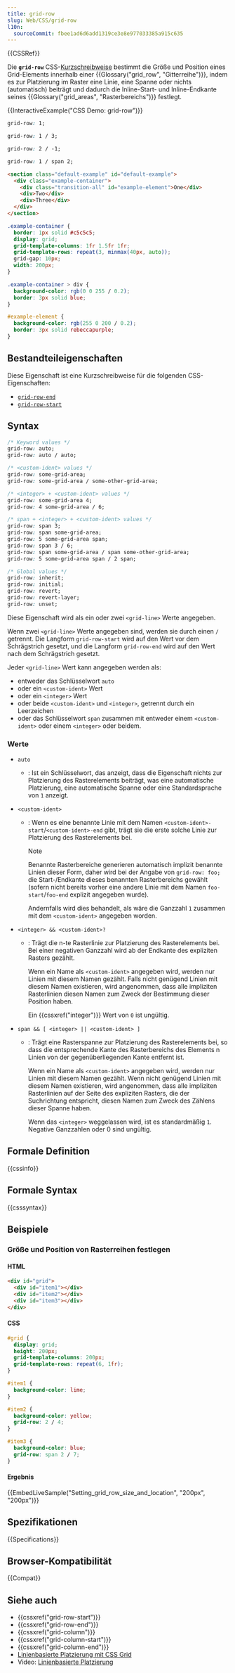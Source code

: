 ```yaml
---
title: grid-row
slug: Web/CSS/grid-row
l10n:
  sourceCommit: fbee1ad6d6add1319ce3e8e977033385a915c635
---
```


{{CSSRef}}

Die **`grid-row`** CSS-[Kurzschreibweise](/de/docs/Web/CSS/CSS_cascade/Shorthand_properties) bestimmt die Größe und Position eines Grid-Elements innerhalb einer {{Glossary("grid_row", "Gitterreihe")}}, indem es zur Platzierung im Raster eine Linie, eine Spanne oder nichts (automatisch) beiträgt und dadurch die Inline-Start- und Inline-Endkante seines {{Glossary("grid_areas", "Rasterbereichs")}} festlegt.

{{InteractiveExample("CSS Demo: grid-row")}}

```css interactive-example-choice
grid-row: 1;
```

```css interactive-example-choice
grid-row: 1 / 3;
```

```css interactive-example-choice
grid-row: 2 / -1;
```

```css interactive-example-choice
grid-row: 1 / span 2;
```

```html interactive-example
<section class="default-example" id="default-example">
  <div class="example-container">
    <div class="transition-all" id="example-element">One</div>
    <div>Two</div>
    <div>Three</div>
  </div>
</section>
```

```css interactive-example
.example-container {
  border: 1px solid #c5c5c5;
  display: grid;
  grid-template-columns: 1fr 1.5fr 1fr;
  grid-template-rows: repeat(3, minmax(40px, auto));
  grid-gap: 10px;
  width: 200px;
}

.example-container > div {
  background-color: rgb(0 0 255 / 0.2);
  border: 3px solid blue;
}

#example-element {
  background-color: rgb(255 0 200 / 0.2);
  border: 3px solid rebeccapurple;
}
```

## Bestandteileigenschaften

Diese Eigenschaft ist eine Kurzschreibweise für die folgenden CSS-Eigenschaften:

- [`grid-row-end`](/de/docs/Web/CSS/grid-row-end)
- [`grid-row-start`](/de/docs/Web/CSS/grid-row-start)

## Syntax

```css
/* Keyword values */
grid-row: auto;
grid-row: auto / auto;

/* <custom-ident> values */
grid-row: some-grid-area;
grid-row: some-grid-area / some-other-grid-area;

/* <integer> + <custom-ident> values */
grid-row: some-grid-area 4;
grid-row: 4 some-grid-area / 6;

/* span + <integer> + <custom-ident> values */
grid-row: span 3;
grid-row: span some-grid-area;
grid-row: 5 some-grid-area span;
grid-row: span 3 / 6;
grid-row: span some-grid-area / span some-other-grid-area;
grid-row: 5 some-grid-area span / 2 span;

/* Global values */
grid-row: inherit;
grid-row: initial;
grid-row: revert;
grid-row: revert-layer;
grid-row: unset;
```

Diese Eigenschaft wird als ein oder zwei `<grid-line>` Werte angegeben.

Wenn zwei `<grid-line>` Werte angegeben sind, werden sie durch einen `/` getrennt. Die Langform `grid-row-start` wird auf den Wert vor dem Schrägstrich gesetzt, und die Langform `grid-row-end` wird auf den Wert nach dem Schrägstrich gesetzt.

Jeder `<grid-line>` Wert kann angegeben werden als:

- entweder das Schlüsselwort `auto`
- oder ein `<custom-ident>` Wert
- oder ein `<integer>` Wert
- oder beide `<custom-ident>` und `<integer>`, getrennt durch ein Leerzeichen
- oder das Schlüsselwort `span` zusammen mit entweder einem `<custom-ident>` oder einem `<integer>` oder beidem.

### Werte

- `auto`
  - : Ist ein Schlüsselwort, das anzeigt, dass die Eigenschaft nichts zur Platzierung des Rasterelements beiträgt, was eine automatische Platzierung, eine automatische Spanne oder eine Standardsprache von `1` anzeigt.

- `<custom-ident>`
  - : Wenn es eine benannte Linie mit dem Namen `<custom-ident>-start`/`<custom-ident>-end` gibt, trägt sie die erste solche Linie zur Platzierung des Rasterelements bei.

    > [!NOTE]
    > Benannte Rasterbereiche generieren automatisch implizit benannte Linien dieser Form, daher wird bei der Angabe von `grid-row: foo;` die Start-/Endkante dieses benannten Rasterbereichs gewählt (sofern nicht bereits vorher eine andere Linie mit dem Namen `foo-start`/`foo-end` explizit angegeben wurde).

    Andernfalls wird dies behandelt, als wäre die Ganzzahl `1` zusammen mit dem `<custom-ident>` angegeben worden.

- `<integer> && <custom-ident>?`
  - : Trägt die n-te Rasterlinie zur Platzierung des Rasterelements bei. Bei einer negativen Ganzzahl wird ab der Endkante des expliziten Rasters gezählt.

    Wenn ein Name als `<custom-ident>` angegeben wird, werden nur Linien mit diesem Namen gezählt. Falls nicht genügend Linien mit diesem Namen existieren, wird angenommen, dass alle impliziten Rasterlinien diesen Namen zum Zweck der Bestimmung dieser Position haben.

    Ein {{cssxref("integer")}} Wert von `0` ist ungültig.

- `span && [ <integer> || <custom-ident> ]`
  - : Trägt eine Rasterspanne zur Platzierung des Rasterelements bei, so dass die entsprechende Kante des Rasterbereichs des Elements n Linien von der gegenüberliegenden Kante entfernt ist.

    Wenn ein Name als `<custom-ident>` angegeben wird, werden nur Linien mit diesem Namen gezählt. Wenn nicht genügend Linien mit diesem Namen existieren, wird angenommen, dass alle impliziten Rasterlinien auf der Seite des expliziten Rasters, die der Suchrichtung entspricht, diesen Namen zum Zweck des Zählens dieser Spanne haben.

    Wenn das `<integer>` weggelassen wird, ist es standardmäßig `1`. Negative Ganzzahlen oder 0 sind ungültig.

## Formale Definition

{{cssinfo}}

## Formale Syntax

{{csssyntax}}

## Beispiele

### Größe und Position von Rasterreihen festlegen

#### HTML

```html
<div id="grid">
  <div id="item1"></div>
  <div id="item2"></div>
  <div id="item3"></div>
</div>
```

#### CSS

```css
#grid {
  display: grid;
  height: 200px;
  grid-template-columns: 200px;
  grid-template-rows: repeat(6, 1fr);
}

#item1 {
  background-color: lime;
}

#item2 {
  background-color: yellow;
  grid-row: 2 / 4;
}

#item3 {
  background-color: blue;
  grid-row: span 2 / 7;
}
```

#### Ergebnis

{{EmbedLiveSample("Setting_grid_row_size_and_location", "200px", "200px")}}

## Spezifikationen

{{Specifications}}

## Browser-Kompatibilität

{{Compat}}

## Siehe auch

- {{cssxref("grid-row-start")}}
- {{cssxref("grid-row-end")}}
- {{cssxref("grid-column")}}
- {{cssxref("grid-column-start")}}
- {{cssxref("grid-column-end")}}
- [Linienbasierte Platzierung mit CSS Grid](/de/docs/Web/CSS/CSS_grid_layout/Grid_layout_using_line-based_placement)
- Video: [Linienbasierte Platzierung](https://gridbyexample.com/video/series-line-based-placement/)

